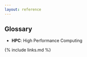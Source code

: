```yaml
---
layout: reference
---
```


## Glossary

  * **HPC**: High Performance Computing

{% include links.md %}
